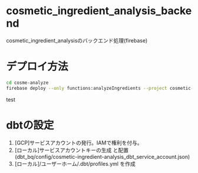 # cosmetic_ingredient_analysis_backend
cosmetic_ingredient_analysisのバックエンド処理(firebase)

# デプロイ方法
```bash
cd cosme-analyze
firebase deploy --only functions:analyzeIngredients --project cosmetic-ingredient-analysis
```
test

# dbtの設定
1. [GCP]サービスアカウントの発行。IAMで権利を付与。
2. [ローカル]サービスアカウントキーの生成 と配置 (dbt_bq/config/cosmetic-ingredient-analysis_dbt_service_account.json)
3. [ローカル]/ユーザーホーム/.dbt/profiles.yml を作成
